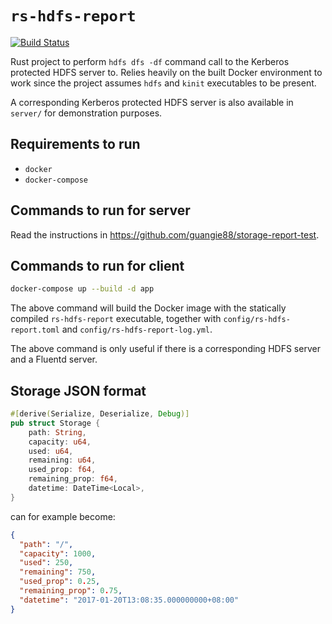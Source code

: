 # `rs-hdfs-report`

[![Build Status](https://travis-ci.org/guangie88/rs-hdfs-report.svg?branch=develop)](https://travis-ci.org/guangie88/rs-hdfs-report)

Rust project to perform `hdfs dfs -df` command call to the Kerberos protected
HDFS server to. Relies heavily on the built Docker environment to work since the
project assumes `hdfs` and `kinit` executables to be present.

A corresponding Kerberos protected HDFS server is also available in `server/`
for demonstration purposes.

## Requirements to run

* `docker`
* `docker-compose`

## Commands to run for server

Read the instructions in <https://github.com/guangie88/storage-report-test>.

## Commands to run for client

```bash
docker-compose up --build -d app
```

The above command will build the Docker image with the statically compiled
`rs-hdfs-report` executable, together with `config/rs-hdfs-report.toml` and
`config/rs-hdfs-report-log.yml`.

The above command is only useful if there is a corresponding HDFS server and a
Fluentd server.

## Storage JSON format

```rust
#[derive(Serialize, Deserialize, Debug)]
pub struct Storage {
    path: String,
    capacity: u64,
    used: u64,
    remaining: u64,
    used_prop: f64,
    remaining_prop: f64,
    datetime: DateTime<Local>,
}
```

can for example become:

```json
{
  "path": "/",
  "capacity": 1000,
  "used": 250,
  "remaining": 750,
  "used_prop": 0.25,
  "remaining_prop": 0.75,
  "datetime": "2017-01-20T13:08:35.000000000+08:00"
}
```
